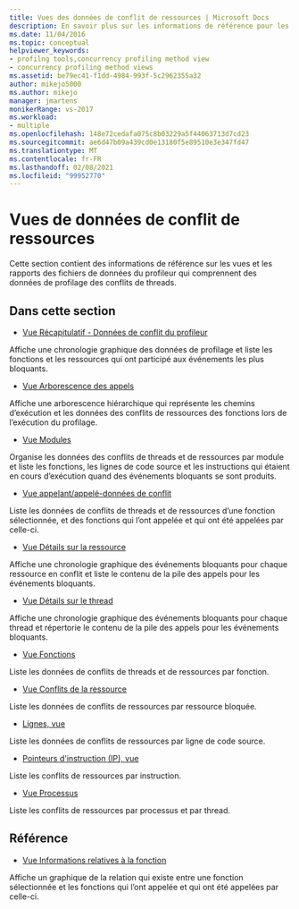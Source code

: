 ```yaml
---
title: Vues des données de conflit de ressources | Microsoft Docs
description: En savoir plus sur les informations de référence pour les vues et les rapports des fichiers de données du profileur qui contiennent les données de profilage de conflit de threads.
ms.date: 11/04/2016
ms.topic: conceptual
helpviewer_keywords:
- profilng tools,concurrency profiling method view
- concurrency profiling method views
ms.assetid: be79ec41-f1dd-4984-993f-5c2962355a32
author: mikejo5000
ms.author: mikejo
manager: jmartens
monikerRange: vs-2017
ms.workload:
- multiple
ms.openlocfilehash: 148e72cedafa075c8b03229a5f44063713d7cd23
ms.sourcegitcommit: ae6d47b09a439cd0e13180f5e89510e3e347fd47
ms.translationtype: MT
ms.contentlocale: fr-FR
ms.lasthandoff: 02/08/2021
ms.locfileid: "99952770"
---
```

# <a name="resource-contention-data-views"></a>Vues de données de conflit de ressources
Cette section contient des informations de référence sur les vues et les rapports des fichiers de données du profileur qui comprennent des données de profilage des conflits de threads.

## <a name="in-this-section"></a>Dans cette section
- [Vue Récapitulatif - Données de conflit du profileur](../profiling/resource-contention-data-views.md)

 Affiche une chronologie graphique des données de profilage et liste les fonctions et les ressources qui ont participé aux événements les plus bloquants.

- [Vue Arborescence des appels](../profiling/call-tree-view-contention-data.md)

 Affiche une arborescence hiérarchique qui représente les chemins d’exécution et les données des conflits de ressources des fonctions lors de l’exécution du profilage.

- [Vue Modules](../profiling/modules-view-contention-data.md)

 Organise les données des conflits de threads et de ressources par module et liste les fonctions, les lignes de code source et les instructions qui étaient en cours d’exécution quand des événements bloquants se sont produits.

- [Vue appelant/appelé-données de conflit](../profiling/caller-callee-view-contention-data.md)

 Liste les données de conflits de threads et de ressources d’une fonction sélectionnée, et des fonctions qui l’ont appelée et qui ont été appelées par celle-ci.

- [Vue Détails sur la ressource](../profiling/resource-details-view-contention-data.md)

 Affiche une chronologie graphique des événements bloquants pour chaque ressource en conflit et liste le contenu de la pile des appels pour les événements bloquants.

- [Vue Détails sur le thread](../profiling/thread-details-view-contention-data.md)

 Affiche une chronologie graphique des événements bloquants pour chaque thread et répertorie le contenu de la pile des appels pour les événements bloquants.

- [Vue Fonctions](../profiling/functions-view-contention-data.md)

 Liste les données de conflits de threads et de ressources par fonction.

- [Vue Conflits de la ressource](../profiling/resource-contentions-view-contention-data.md)

 Liste les données de conflits de ressources par ressource bloquée.

- [Lignes, vue](../profiling/lines-view-contention-data.md)

 Liste les données de conflits de ressources par ligne de code source.

- [Pointeurs d'instruction (IP), vue](../profiling/instruction-pointers-ips-view-contention-data.md)

 Liste les conflits de ressources par instruction.

- [Vue Processus](../profiling/process-view-contention-data.md)

 Liste les conflits de ressources par processus et par thread.

## <a name="reference"></a>Référence
- [Vue Informations relatives à la fonction](../profiling/function-details-view.md)

 Affiche un graphique de la relation qui existe entre une fonction sélectionnée et les fonctions qui l’ont appelée et qui ont été appelées par celle-ci.
